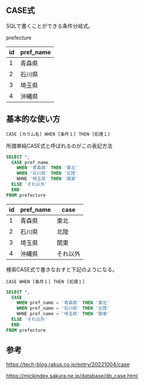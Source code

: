 ## CASE式

SQLで書くことができる条件分岐式。

prefecture

id|pref_name|
--|--
1|青森県
2|石川県
3|埼玉県
4|沖縄県

## 基本的な使い方

`CASE [カラム名] WHEN [条件１] THEN [処理１]`

所謂単純CASE式と呼ばれるのがこの表記方法

```SQL
SELECT *,
  CASE pref_name
    WHEN '青森県' THEN '東北'
    WHEN '石川県' THEN '北陸'
    WHNE '埼玉県' THEN '関東'
  ELSE 'それ以外'
  END
FROM prefecture
```

id|pref_name|case
--|--|--
1|青森県|東北
2|石川県|北陸
3|埼玉県|関東
4|沖縄県|それ以外

検索CASE式で書きなおすと下記のようになる。

`CASE WHEN [条件１] THEN [処理１]`

```SQL
SELECT *,
  CASE
    WHEN pref_name = '青森県' THEN '東北'
    WHEN pref_name = '石川県' THEN '北陸'
    WHNE pref_name = '埼玉県' THEN '関東'
  ELSE 'それ以外'
  END
FROM prefecture
```

## 参考

https://tech-blog.rakus.co.jp/entry/20221004/case

https://mickindex.sakura.ne.jp/database/db_case.html
